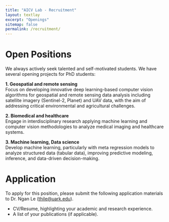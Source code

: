 ```yaml
---
title: "AICV Lab - Recruitment"
layout: textlay
excerpt: "Openings"
sitemap: false
permalink: /recruitment/
---
```


# Open Positions

We always actively seek talented and self-motivated students. We have several opening projects for PhD students:

**1. Geospatial and remote sensing** <br/> Focus on developing innovative deep learning-based computer vision algorithms for geospatial and remote sensing data analysis including satellite imagery (Sentinel-2, Planet) and UAV data, with the aim of addressing critical environmental and agricultural challenges.

**2. Biomedical and healthcare** <br/>
Engage in interdisciplinary research applying machine learning and computer vision methodologies to analyze medical imaging and healthcare systems.

**3. Machine learning, Data science** <br/> Develop machine learning, particularly with meta regression models to analyze structured data (tabular data), improving predictive modeling, inference, and data-driven decision-making.

# Application

To apply for this position, please submit the following application materials to Dr. Ngan Le (thile@uark.edu).

- CV/Resume, highlighting your academic and research experience.
- A list of your publications (if applicable).
